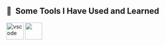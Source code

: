 <h2> 🚀 &nbsp;Some Tools I Have Used and Learned</h2>
<p align="left">
<img src="https://cdn.jsdelivr.net/gh/devicons/devicon/icons/vscode/vscode-original.svg" alt="vscode" width="45" height="45"/>
<img src="https://cdn.jsdelivr.net/gh/devicons/devicon/icons/visualstudio/visualstudio-plain.svg" width="45" height="45"/>
</p>

<!---
kawtog/kawtog is a ✨ special ✨ repository because its `README.md` (this file) appears on your GitHub profile.
You can click the Preview link to take a look at your changes.
--->
